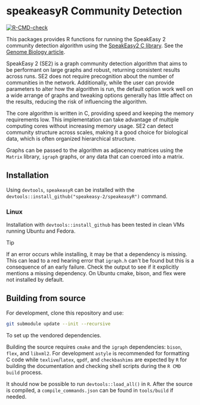 # speakeasyR Community Detection
  [![R-CMD-check](https://github.com/SpeakEasy-2/r-speakeasy2/actions/workflows/R-CMD-check.yaml/badge.svg)](https://github.com/SpeakEasy-2/r-speakeasy2/actions/workflows/R-CMD-check.yaml)

This packages provides R functions for running the SpeakEasy 2 community detection algorithm using the [SpeakEasy2 C library](https://github.com/speakeasy-2/libspeakeasy2). See the [Genome Biology article](https://genomebiology.biomedcentral.com/articles/10.1186/s13059-023-03062-0).

SpeakEasy 2 (SE2) is a graph community detection algorithm that aims to be performant on large graphs and robust, returning consistent results across runs. SE2 does not require precognition about the number of communities in the network. Additionally, while the user can provide parameters to alter how the algorithm is run, the default option work well on a wide arrange of graphs and tweaking options generally has little affect on the results, reducing the risk of influencing the algorithm.

The core algorithm is written in C, providing speed and keeping the memory requirements low. This implementation can take advantage of multiple computing cores without increasing memory usage. SE2 can detect community structure across scales, making it a good choice for biological data, which is often organized hierarchical structure.

Graphs can be passed to the algorithm as adjacency matrices using the `Matrix` library, `igraph` graphs, or any data that can coerced into a matrix.

## Installation

Using `devtools`, `speakeasyR` can be installed with the `devtools::install_github("speakeasy-2/speakeasyR")` command.

### Linux

Installation with `devtools::install_github` has been tested in clean VMs running Ubuntu and Fedora.

> [!TIP]
> If an error occurs while installing, it may be that a dependency is missing. This can lead to a red hearing error that `igraph.h` can't be found but this is a consequence of an early failure. Check the output to see if it explicitly mentions a missing dependency. On Ubuntu cmake, bison, and flex were not installed by default.

## Building from source

For development, clone this repository and use:

```bash
git submodule update --init --recursive
```

To set up the vendored dependencies.

Building the source requires `cmake` and the `igraph` dependencies: `bison`, `flex`, and `libxml2`. For development `astyle` is recommended for formatting C code while `texlive`/`latex`, `qpdf`, and `checkbashims` are expected by `R` for building the documentation and checking shell scripts during the `R CMD build` process.

It should now be possible to run `devtools::load_all()` in `R`. After the source is compiled, a `compile_commands.json` can be found in `tools/build` if needed.
